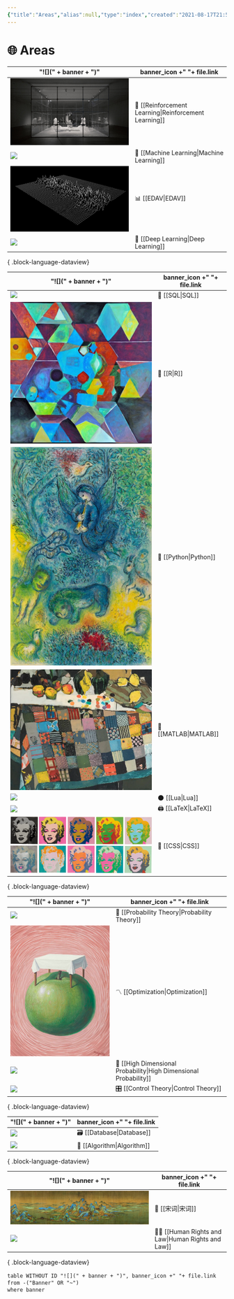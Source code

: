 ```yaml
---
{"title":"Areas","alias":null,"type":"index","created":"2021-08-17T21:58:15","modified":"2023-07-31T16:06:40","dg-publish":true,"cssclass":["cards","cards-cover","cards-2-1","cards-cols-3","note-gallery"],"sup":[["@",""]],"state":"done","permalink":"/area/","contentClasses":"cards cards-cover cards-2-1 cards-cols-3 note-gallery","dgPassFrontmatter":true,"updated":"2023-07-31T16:06:40"}
---
```



# 🌐 Areas

| "![](" + banner + ")"                                                                                         | banner_icon +" "+ file.link                              |
| ------------------------------------------------------------------------------------------------------------- | -------------------------------------------------------- |
| ![](https://raw.githubusercontent.com/zcysxy/Figurebed/master/img/SculptureFactory_Proserpina__Thumbnail.jpg) | 🦾 [[Reinforcement Learning\|Reinforcement Learning]] |
| ![](https://www.guggenheim.org/wp-content/uploads/1923/01/37.262_ph_web-1.jpg)                                | 🤖 [[Machine Learning\|Machine Learning]]             |
| ![](https://raw.githubusercontent.com/zcysxy/Figurebed/master/img/C923056B-F009-441B-B0F4-AEA4099A941B.jpeg)  | 📊 [[EDAV\|EDAV]]                                     |
| ![](https://i0.wp.com/coolhunting.com/wp-content/uploads/2018/12/quayola-promenade-02.png?w=2176&ssl=1)       | 🧠 [[Deep Learning\|Deep Learning]]                   |

{ .block-language-dataview}

| "![](" + banner + ")"                                                                                                                                                                                    | banner_icon +" "+ file.link |
| -------------------------------------------------------------------------------------------------------------------------------------------------------------------------------------------------------- | --------------------------- |
| ![](https://www.illustrationhistory.org/images/uploads/Escher_6.jpg)                                                                                                                                     | 🔐 [[SQL\|SQL]]          |
| ![](https://raw.githubusercontent.com/zcysxy/Figurebed/master/img/20230731131736.png)                                                                                                                    | 🌌 [[R\|R]]              |
| ![](https://raw.githubusercontent.com/zcysxy/Figurebed/master/img/1059-333-After-Marc-Chagall-La-flute-enchan.jpeg)                                                                                      | 🐍 [[Python\|Python]]    |
| ![](https://raw.githubusercontent.com/zcysxy/Figurebed/master/img/McGee_Charles_SqAndThings_6X8_8232_master.png)                                                                                         | 📐 [[MATLAB\|MATLAB]]    |
| ![](https://i.pinimg.com/originals/80/5b/dd/805bdd389ff451cff523a73187e1af63.jpg)                                                                                                                        | 🌑 [[Lua\|Lua]]          |
| ![](https://images.archeus.com/production/A17-14-Riley-Fragment-4-black-and-white-screenprint-on-plexiglas.jpg?w=2400&h=2400&q=82&auto=format&fit=clip&dm=1683055254&s=d86ba5a7a17b4c4cfe7ff437dc59d040) | 🖨️ [[LaTeX\|LaTeX]]     |
| ![](https://raw.githubusercontent.com/zcysxy/Figurebed/master/img/Andy-Warhol-Marilyn-Monroe-1967.-portfolio-of-screenprints-on-paper-in-10-parts.-each-91.4-x-91.4-cm.webp)                             | 💄 [[CSS\|CSS]]          |

{ .block-language-dataview}

| "![](" + banner + ")"                                                                                                                                | banner_icon +" "+ file.link                                          |
| ---------------------------------------------------------------------------------------------------------------------------------------------------- | -------------------------------------------------------------------- |
| ![](https://www.artmajeur.com/medias/hero_new/o/l/olimpia-gaia-martinelli/blog/apstrakcija-jpg.jpg)                                                  | 🎲 [[Probability Theory\|Probability Theory]]                     |
| ![](https://raw.githubusercontent.com/zcysxy/Figurebed/master/img/2012_NYR_02595_0176_000(rene_magritte_les_belles_realites074340).jpeg)             | 〽️ [[Optimization\|Optimization]]                                 |
| ![](https://lh3.googleusercontent.com/Rs2iZI77DywOVUtFprm9d5SQqAy-76Q4stgKQ0xS5XO0oqcMfvXUvtoYbRi8txBI26i1L7-4alpYn0CXdnPUyEfaWtriHcNN1lTfZpY=s2500) | 🤹 [[High Dimensional Probability\|High Dimensional Probability]] |
| ![](https://freight.cargo.site/w/1280/q/94/i/deb4cfc484316c830b9436da53f4663dee88b1390a4b185ad10d2e4c0c112e46/tumblr_nrsl2eSN0s1s24xrxo1_1280.jpg)   | 🎛️ [[Control Theory\|Control Theory]]                            |

{ .block-language-dataview}

| "![](" + banner + ")"                                                                                                                                                                  | banner_icon +" "+ file.link    |
| -------------------------------------------------------------------------------------------------------------------------------------------------------------------------------------- | ------------------------------ |
| ![](https://images.rawpixel.com/image_1300/czNmcy1wcml2YXRlL3Jhd3BpeGVsX2ltYWdlcy93ZWJzaXRlX2NvbnRlbnQvbHIvcGRmYW1vdXNhcnRpc3RzOC1wZGZhbW91c3BhaW50aW5nMTAxMDAwMS1pbWFnZV8zLmpwZw.jpg) | 🗃️ [[Database\|Database]]  |
| ![](https://sfmoma-media-dev.s3.us-west-1.amazonaws.com/www-media/2022/05/21014105/FC.671_01_H02-Artsy-JPEG_4000-pixels-long.jpg)                                                      | 🧮 [[Algorithm\|Algorithm]] |

{ .block-language-dataview}

| "![](" + banner + ")"                                                                                                 | banner_icon +" "+ file.link                             |
| --------------------------------------------------------------------------------------------------------------------- | ------------------------------------------------------- |
| ![](https://raw.githubusercontent.com/zcysxy/Figurebed/master/img/%E5%8D%83%E9%87%8C%E6%B1%9F%E5%B1%B1%E5%9B%BE.jpeg) | 🏮 [[宋词\|宋词]]                                        |
| ![](https://static3.museoreinasofia.es/sites/default/files/obras/DE00050_0.jpg)                                       | 🧑‍⚖️ [[Human Rights and Law\|Human Rights and Law]] |

{ .block-language-dataview}

```dataview-hold
table WITHOUT ID "![](" + banner + ")", banner_icon +" "+ file.link
from -("Banner" OR "~")
where banner
```


